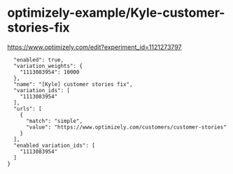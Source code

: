 optimizely-example/Kyle-customer-stories-fix
===========================================

https://www.optimizely.com/edit?experiment_id=1121273797

```json{
  "enabled": true,
  "variation_weights": {
    "1113083954": 10000
  },
  "name": "[Kyle] customer stories fix",
  "variation_ids": [
    "1113083954"
  ],
  "urls": [
    {
      "match": "simple",
      "value": "https://www.optimizely.com/customers/customer-stories"
    }
  ],
  "enabled_variation_ids": [
    "1113083954"
  ]
}
```